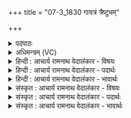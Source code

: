 +++
title = "07-3_1830 गायत्रं त्रैष्टुभम्"

+++
<details><summary>पदपाठः</summary>

गा꣣यत्र꣢म्। त्रै꣡ष्टु꣢꣯भम्। त्रै। स्तु꣣भम्। ज꣡ग꣢꣯त्। वि꣡श्वा꣢꣯। रू꣣पा꣡णि꣢। स꣡म्भृ꣢꣯ता। सम्। भृ꣣ता। देवाः꣢। ओ꣡का꣢꣯ꣳसि। च꣣क्रिरे꣢। १८३०।
</details>

<details><summary>अधिमन्त्रम् (VC)</summary>

- अग्निः
- मृगः
- गायत्री
- षड्जः
</details>

<details><summary>हिन्दी : आचार्य रामनाथ वेदालंकार - विषयः</summary>

अगले मन्त्र में सामगान का महत्त्व वर्णित है।
</details>

<details><summary>हिन्दी : आचार्य रामनाथ वेदालंकार - पदार्थः</summary>

पदार्थान्वयभाषाः -  (गायत्रम्) गायत्री छन्दवाला साम, (त्रैष्टुभम्) त्रिष्टुप् छन्दवाला साम, (जगत्) और जगती छन्दवाला साम,इनमें (विश्वा रूपाणि) दूसरे सामों के भी सब रूप (सम्भृता) समाविष्ट हैं। जो इन सामों को गाता है,उसमें (देवाः) दिव्य गुण (ओकांसि) घर (चक्रिरे) कर लेते हैं ॥३॥
</details>

<details><summary>हिन्दी : आचार्य रामनाथ वेदालंकार - भावार्थः</summary>

भावार्थभाषाः -  आठ अक्षरों का गायत्र पाद,ग्यारह अक्षरों का त्रैष्टुभ पाद और बारह अक्षरों का जागत पाद होता है। प्रायः सभी वैदिक छन्द इन्हीं पादों से बनते हैं। इनमें से किसी एक दो या तीनों पादों से गुँथी हुई ऋचाओं पर सामगान करने से गायक के अन्तरात्मा में अनेक दिव्यगुण समाविष्ट हो जाते हैं ॥३॥
</details>

<details><summary>संस्कृत : आचार्य रामनाथ वेदालंकार - विषयः</summary>

अथ सामगानस्य महत्त्वमाह।
</details>

<details><summary>संस्कृत : आचार्य रामनाथ वेदालंकार - पदार्थः</summary>

पदार्थान्वयभाषाः -  (गायत्रं) गायत्रीछन्दस्कं साम, (त्रैष्टुभम्) त्रिष्टुप्छन्दस्कं साम, (जगत्) जगतीछन्दस्कं साम च,एषु (विश्वा रूपाणि) इतरेषामपि साम्नां सर्वाणि रूपाणि (सम्भृता) सम्भृतानि समाविष्टानि सन्ति। य एतानि सामानि गायति तस्मिन् (देवाः) दिव्यगुणाः (ओकांसि) गृहाणि (चक्रिरे) कुर्वन्ति ॥३॥
</details>

<details><summary>संस्कृत : आचार्य रामनाथ वेदालंकार - भावार्थः</summary>

भावार्थभाषाः -  अष्टाक्षरः पादो गायत्रः पादः,एकादशाक्षरः पादस्त्रैष्टुभः पादः,द्वादशाक्षरः पादो जागतः पादः। प्रायः सर्वाणि वैदिकच्छन्दांस्येतैरेव पादैः स्थितिं लभन्ते। एतेषु केनचिदेकेन द्वाभ्यां त्रिभिर्वा पादैर्ग्रथितास्वृक्षु सामगानेन गातुरन्तरात्ममनेके दिव्यगुणाः समाविशन्ति ॥३॥
</details>